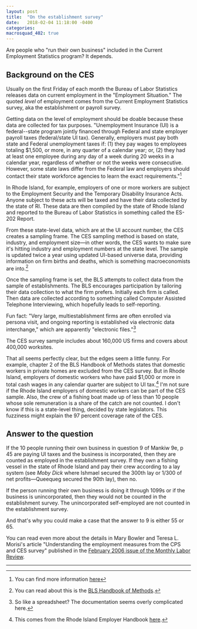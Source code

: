 ```yaml
---
layout: post
title:  "On the establishment survey"
date:   2018-02-04 11:18:00 -0400
categories:
macrosquad_402: true
---
```


Are people who "run their own business" included in the Current Employment Statistics program?
It depends.

<!--more-->

## Background on the CES

Usually on the first Friday of each month the Bureau of Labor Statistics releases data on current employment in the "Employment Situation."
The quoted _level_ of employment comes from the Current Employment Statistics survey,
aka the establishment or payroll survey.

Getting data on the level of employment should be doable because these data are collected for tax purposes.
"Unemployment Insurance (UI) is a federal--state program jointly financed through Federal and state employer payroll taxes (federal/state UI tax). Generally, employers must pay both state and Federal unemployment taxes if: (1) they pay wages to employees totaling $1,500, or more, in any quarter of a calendar year; or, (2) they had at least one employee during any day of a week during 20 weeks in a calendar year, regardless of whether or not the weeks were consecutive. However, some state laws differ from the Federal law and employers should contact their state workforce agencies to learn the exact requirements."[^1]
<!-- But data are collected at the state level. -->

In Rhode Island, for example, employers of one or more workers are subject to the Employment Security and the Temporary Disability Insurance Acts.
Anyone subject to these acts will be taxed and have their data collected by the state of RI.
These data are then compiled by the state of Rhode Island and reported to the Bureau of Labor Statistics in something called the ES-202 Report.

From these state-level data, which are at the UI account number,
the CES creates a sampling frame.
The CES sampling method is based on state, industry, and employment size&mdash;in other words, the CES wants to make sure it's hitting industry and employment numbers at the state level.
The sample is updated twice a year using updated UI-based universe data,
providing information on firm births and deaths,
which is something macroeconomists are into.[^2]

Once the sampling frame is set,
the BLS attempts to collect data from the sample of establishments.
The BLS encourages participation by tailoring their data collection to what the firm prefers.
Initially each firm is called.
Then data are collected according to something called Computer Assisted Telephone Interviewing,
which hopefully leads to self-reporting.

Fun fact: "Very large, multiestablishment firms are often enrolled via persona visit,
and ongoing reporting is established via electronic data interchange,"
which are apparently "electronic files."[^3]

The CES survey sample includes about 160,000 US firms and covers about 400,000 worksites.

That all seems perfectly clear, but the edges seem a little funny.
For example, chapter 2 of the BLS Handbook of Methods states that domestic workers in private homes are excluded from the CES survey.
But in Rhode Island, employers of domestic workers who have paid $1,000 or more in total cash wages in any calendar quarter are subject to UI tax.[^4]
I'm not sure if the Rhode Island employers of domestic workers can be part of the CES sample.
Also, the crew of a fishing boat made up of less than 10 people whose sole remuneration is a share of the catch are not counted.
I don't know if this is a state-level thing,
decided by state legislators.
This fuzziness might explain the 97 percent coverage rate of the CES.

## Answer to the question

If the 10 people running their own business in question 9 of Mankiw 9e, p 45 are paying UI taxes and the business is incorporated, then they are counted as employed in the establishment survey.
If they own a fishing vessel in the state of Rhode Island and pay their crew according to a lay system (see _Moby Dick_ where Ishmael secured the 300th lay or 1/300 of net profits&mdash;Queequeg secured the 90th lay),
then no.

If the person running their own business is doing it through 1099s or if the business is unincorporated,
then they would not be counted in the establishment survey.
The unincorporated self-employed are not counted in the establishment survey.

And that's why you could make a case that the answer to 9 is either 55 or 65.

You can read even more about the details in Mary Bowler and Teresa L. Morisi's article "Understanding the employment measures from the CPS and CES survey" published in the [February 2006 issue of the Monthly Labor Review](https://www.bls.gov/opub/mlr/2006/02/art2full.pdf).


***

[^1]: You can find more information [here](https://ows.doleta.gov/unemploy/uitaxtopic.asp)
[^2]: You can read about this is the [BLS Handbook of Methods](https://www.bls.gov/opub/hom/pdf/homch2.pdf).
[^3]: So like a spreadsheet? The documentation seems overly complicated here.
[^4]: This comes from the Rhode Island Employer Handbook [here](http://www.dlt.ri.gov/lmi/pdf/eh/emphand.pdf).
